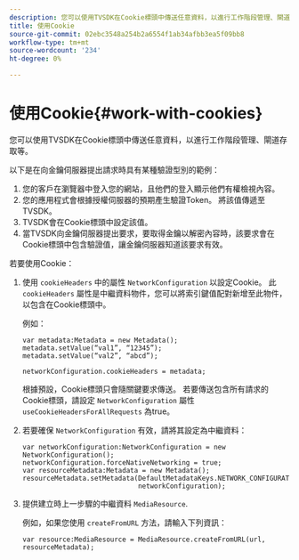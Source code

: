 ```yaml
---
description: 您可以使用TVSDK在Cookie標頭中傳送任意資料，以進行工作階段管理、閘道存取等。
title: 使用Cookie
source-git-commit: 02ebc3548a254b2a6554f1ab34afbb3ea5f09bb8
workflow-type: tm+mt
source-wordcount: '234'
ht-degree: 0%

---
```


# 使用Cookie{#work-with-cookies}

您可以使用TVSDK在Cookie標頭中傳送任意資料，以進行工作階段管理、閘道存取等。

以下是在向金鑰伺服器提出請求時具有某種驗證型別的範例：

1. 您的客戶在瀏覽器中登入您的網站，且他們的登入顯示他們有權檢視內容。
1. 您的應用程式會根據授權伺服器的預期產生驗證Token。 將該值傳遞至TVSDK。
1. TVSDK會在Cookie標頭中設定該值。
1. 當TVSDK向金鑰伺服器提出要求，要取得金鑰以解密內容時，該要求會在Cookie標頭中包含驗證值，讓金鑰伺服器知道該要求有效。

若要使用Cookie：

1. 使用 `cookieHeaders` 中的屬性 `NetworkConfiguration` 以設定Cookie。 此 `cookieHeaders` 屬性是中繼資料物件，您可以將索引鍵值配對新增至此物件，以包含在Cookie標頭中。

   例如：

   ```
   var metadata:Metadata = new Metadata(); 
   metadata.setValue(“val1”, “12345”); 
   metadata.setValue(“val2”, “abcd”); 
   
   networkConfiguration.cookieHeaders = metadata;
   ```

   根據預設，Cookie標頭只會隨關鍵要求傳送。 若要傳送包含所有請求的Cookie標頭，請設定 `NetworkConfiguration` 屬性 `useCookieHeadersForAllRequests` 為true。

1. 若要確保 `NetworkConfiguration` 有效，請將其設定為中繼資料：

   ```
   var networkConfiguration:NetworkConfiguration = new NetworkConfiguration(); 
   networkConfiguration.forceNativeNetworking = true; 
   var resourceMetadata:Metadata = new Metadata(); 
   resourceMetadata.setMetadata(DefaultMetadataKeys.NETWORK_CONFIGURATION_KEY,  
                                networkConfiguration);
   ```

1. 提供建立時上一步驟的中繼資料 `MediaResource`.

   例如，如果您使用 `createFromURL` 方法，請輸入下列資訊：

   ```
   var resource:MediaResource = MediaResource.createFromURL(url, resourceMetadata);
   ```
